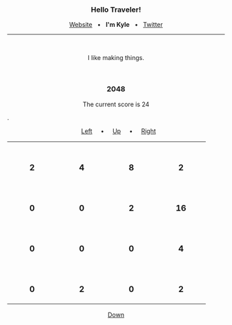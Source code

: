 <h3 align="center">Hello Traveler!</h3>

<p align="center">
  <a href="https://kyledenief.me">Website</a>
  &nbsp;&nbsp;•&nbsp;&nbsp;
  <b>I'm Kyle</b>
  &nbsp;&nbsp;•&nbsp;&nbsp;
  <a href="https://x.com/ky421_">Twitter</a>
</p>

<hr>
</br>

<p align="center">I like making things.</p>

</br>

<h3 align="center">2048</h3>
<p align="center">
  The current score is 24 
  
  .
  
</p>

<p align="center">
  &nbsp;&nbsp;
  <a href="http://127.0.0.1:5000/click/3">Left</a>
  &nbsp;&nbsp;&nbsp;&nbsp;•&nbsp;&nbsp;&nbsp;&nbsp;
  <a href="http://127.0.0.1:5000/click/1">Up</a>
  &nbsp;&nbsp;&nbsp;&nbsp;•&nbsp;&nbsp;&nbsp;&nbsp;
  <a href="http://127.0.0.1:5000/click/4">Right</a>
</p>

<table align="center">

<tr>

<td align="center">
  </br>
  <h3>2</a>
  </br>
  <img width="99" height="0">
</td>

<td align="center">
  </br>
  <h3>4</a>
  </br>
  <img width="99" height="0">
</td>

<td align="center">
  </br>
  <h3>8</a>
  </br>
  <img width="99" height="0">
</td>

<td align="center">
  </br>
  <h3>2</a>
  </br>
  <img width="99" height="0">
</td>

</tr>

<tr>

<td align="center">
  </br>
  <h3>0</a>
  </br>
  <img width="99" height="0">
</td>

<td align="center">
  </br>
  <h3>0</a>
  </br>
  <img width="99" height="0">
</td>

<td align="center">
  </br>
  <h3>2</a>
  </br>
  <img width="99" height="0">
</td>

<td align="center">
  </br>
  <h3>16</a>
  </br>
  <img width="99" height="0">
</td>

</tr>

<tr>

<td align="center">
  </br>
  <h3>0</a>
  </br>
  <img width="99" height="0">
</td>

<td align="center">
  </br>
  <h3>0</a>
  </br>
  <img width="99" height="0">
</td>

<td align="center">
  </br>
  <h3>0</a>
  </br>
  <img width="99" height="0">
</td>

<td align="center">
  </br>
  <h3>4</a>
  </br>
  <img width="99" height="0">
</td>

</tr>

<tr>

<td align="center">
  </br>
  <h3>0</a>
  </br>
  <img width="99" height="0">
</td>

<td align="center">
  </br>
  <h3>2</a>
  </br>
  <img width="99" height="0">
</td>

<td align="center">
  </br>
  <h3>0</a>
  </br>
  <img width="99" height="0">
</td>

<td align="center">
  </br>
  <h3>2</a>
  </br>
  <img width="99" height="0">
</td>

</tr>

</table>

<p align="center"><a href="http://127.0.0.1:5000/click/2">Down</a></p>